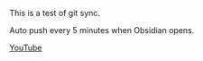
This is a test of git sync.

Auto push every 5 minutes when Obsidian opens.

[YouTube](https://www.youtube.com/watch?v=h3oK1yX3CZ8&t=433s)